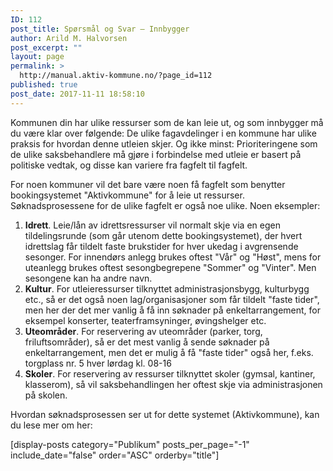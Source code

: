 ```yaml
---
ID: 112
post_title: Spørsmål og Svar – Innbygger
author: Arild M. Halvorsen
post_excerpt: ""
layout: page
permalink: >
  http://manual.aktiv-kommune.no/?page_id=112
published: true
post_date: 2017-11-11 18:58:10
---
```

Kommunen din har ulike ressurser som de kan leie ut, og som innbygger må du være klar over følgende: De ulike fagavdelinger i en kommune har ulike praksis for hvordan denne utleien skjer. Og ikke minst: Prioriteringene som de ulike saksbehandlere må gjøre i forbindelse med utleie er basert på politiske vedtak, og disse kan variere fra fagfelt til fagfelt. 

For noen kommuner vil det bare være noen få fagfelt som benytter bookingsystemet "Aktivkommune" for å leie ut ressurser. Søknadsprosessene for de ulike fagfelt er også noe ulike. Noen eksempler:
1. <strong>Idrett</strong>. Leie/lån av idrettsressurser vil normalt skje via en egen tildelingsrunde (som går utenom dette bookingsystemet), der hvert idrettslag får tildelt faste brukstider for hver ukedag i avgrensende sesonger. For innendørs anlegg brukes oftest "Vår" og "Høst", mens for uteanlegg brukes oftest sesongbegrepene "Sommer" og "Vinter". Men sesongene kan ha andre navn.
2. <strong>Kultur</strong>. For utleieressurser tilknyttet administrasjonsbygg, kulturbygg etc., så er det også noen lag/organisasjoner som får tildelt "faste tider", men her der det mer vanlig å få inn søknader på enkeltarrangement, for eksempel konserter, teaterframsyninger, øvingshelger etc.
3. <strong>Uteområder</strong>. For reservering av uteområder (parker, torg, friluftsområder), så er det mest vanlig å sende søknader på enkeltarrangement, men det er mulig å få "faste tider" også her, f.eks. torgplass nr. 5 hver lørdag kl. 08-16
4. <strong>Skoler</strong>. For reservering av ressurser tilknyttet skoler (gymsal, kantiner, klasserom), så vil saksbehandlingen her oftest skje via administrasjonen på skolen.

Hvordan søknadsprosessen ser ut for dette systemet (Aktivkommune), kan du lese mer om her:

[display-posts category="Publikum" posts_per_page="-1" include_date="false" order="ASC" orderby="title"]